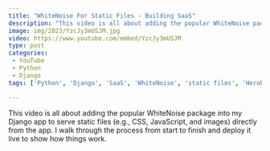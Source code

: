 ```yaml
---
title: "WhiteNoise For Static Files - Building SaaS"
description: "This video is all about adding the popular WhiteNoise package into my Django app to serve static files (e.g., CSS, JavaScript, and images) directly from the app. I walk through the process from start to finish and deploy it live to show how things work."
image: img/2023/YzcJy3mUSJM.jpg
video: https://www.youtube.com/embed/YzcJy3mUSJM
type: post
categories:
 - YouTube
 - Python
 - Django
tags: ['Python', 'Django', 'SaaS', 'WhiteNoise', 'static files', 'Heroku']

---
```


This video is all about adding the popular WhiteNoise package into my Django app to serve static files (e.g., CSS, JavaScript, and images) directly from the app. I walk through the process from start to finish and deploy it live to show how things work.
